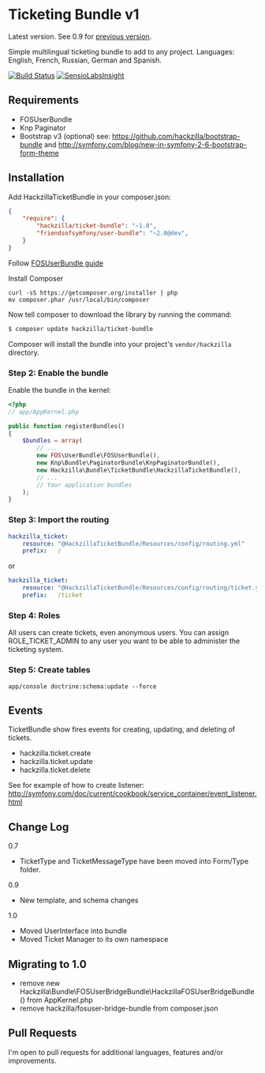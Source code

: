 Ticketing Bundle v1
===================

Latest version. See 0.9 for [previous version](https://github.com/hackzilla/TicketBundle/tree/0.9.x).

Simple multilingual ticketing bundle to add to any project.
Languages: English, French, Russian, German and Spanish.

[![Build Status](https://travis-ci.org/hackzilla/TicketBundle.png?branch=master)](https://travis-ci.org/hackzilla/TicketBundle)
[![SensioLabsInsight](https://insight.sensiolabs.com/projects/091d37a9-7862-4365-952c-814ce95c4d6c/mini.png)](https://insight.sensiolabs.com/projects/091d37a9-7862-4365-952c-814ce95c4d6c)

Requirements
------------

* FOSUserBundle
* Knp Paginator
* Bootstrap v3 (optional) see: https://github.com/hackzilla/bootstrap-bundle and http://symfony.com/blog/new-in-symfony-2-6-bootstrap-form-theme


Installation
------------

Add HackzillaTicketBundle in your composer.json:

```json
{
    "require": {
        "hackzilla/ticket-bundle": "~1.0",
        "friendsofsymfony/user-bundle": "~2.0@dev",
    }
}
```

Follow [FOSUserBundle guide](https://github.com/FriendsOfSymfony/FOSUserBundle)


Install Composer

```
curl -sS https://getcomposer.org/installer | php
mv composer.phar /usr/local/bin/composer
```

Now tell composer to download the library by running the command:

``` bash
$ composer update hackzilla/ticket-bundle
```

Composer will install the bundle into your project's `vendor/hackzilla` directory.

### Step 2: Enable the bundle

Enable the bundle in the kernel:

``` php
<?php
// app/AppKernel.php

public function registerBundles()
{
    $bundles = array(
        // ...
        new FOS\UserBundle\FOSUserBundle(),
        new Knp\Bundle\PaginatorBundle\KnpPaginatorBundle(),
        new Hackzilla\Bundle\TicketBundle\HackzillaTicketBundle(),
        // ...
        // Your application bundles
    );
}
```

### Step 3: Import the routing

``` yml
hackzilla_ticket:
    resource: "@HackzillaTicketBundle/Resources/config/routing.yml"
    prefix:   /
```

or 

``` yml
hackzilla_ticket:
    resource: "@HackzillaTicketBundle/Resources/config/routing/ticket.yml"
    prefix:   /ticket
```

### Step 4: Roles

All users can create tickets, even anonymous users.
You can assign ROLE_TICKET_ADMIN to any user you want to be able to administer the ticketing system.

### Step 5: Create tables

```app/console doctrine:schema:update --force```

Events
------

TicketBundle show fires events for creating, updating, and deleting of tickets.

* hackzilla.ticket.create
* hackzilla.ticket.update
* hackzilla.ticket.delete

See for example of how to create listener: http://symfony.com/doc/current/cookbook/service_container/event_listener.html


Change Log
----------

0.7
* TicketType and TicketMessageType have been moved into Form/Type folder.

0.9
* New template, and schema changes

1.0
* Moved UserInterface into bundle
* Moved Ticket Manager to its own namespace


Migrating to 1.0
----------------

* remove new Hackzilla\Bundle\FOSUserBridgeBundle\HackzillaFOSUserBridgeBundle() from AppKernel.php
* remove hackzilla/fosuser-bridge-bundle from composer.json

Pull Requests
-------------

I'm open to pull requests for additional languages, features and/or improvements.
